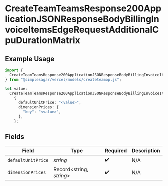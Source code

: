 # CreateTeamTeamsResponse200ApplicationJSONResponseBodyBillingInvoiceItemsEdgeRequestAdditionalCpuDurationMatrix

## Example Usage

```typescript
import {
  CreateTeamTeamsResponse200ApplicationJSONResponseBodyBillingInvoiceItemsEdgeRequestAdditionalCpuDurationMatrix,
} from "@simplesagar/vercel/models/createteamop.js";

let value:
  CreateTeamTeamsResponse200ApplicationJSONResponseBodyBillingInvoiceItemsEdgeRequestAdditionalCpuDurationMatrix =
    {
      defaultUnitPrice: "<value>",
      dimensionPrices: {
        "key": "<value>",
      },
    };
```

## Fields

| Field                    | Type                     | Required                 | Description              |
| ------------------------ | ------------------------ | ------------------------ | ------------------------ |
| `defaultUnitPrice`       | *string*                 | :heavy_check_mark:       | N/A                      |
| `dimensionPrices`        | Record<string, *string*> | :heavy_check_mark:       | N/A                      |